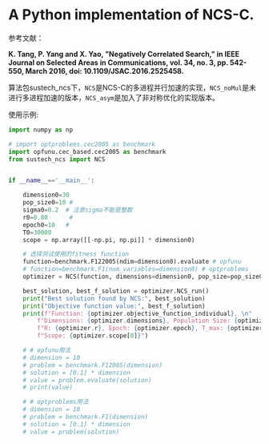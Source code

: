 # A Python implementation of NCS-C.



参考文献：

**K. Tang, P. Yang and X. Yao, "Negatively Correlated Search," in IEEE Journal on Selected Areas in Communications, vol. 34, no. 3, pp. 542-550, March 2016, doi: 10.1109/JSAC.2016.2525458.**



算法包sustech_ncs下，`NCS`是NCS-C的多进程并行加速的实现，`NCS_noMul`是未进行多进程加速的版本，`NCS_asym`是加入了非对称优化的实现版本。



使用示例:

```python
import numpy as np

# import optproblems.cec2005 as benchmark
import opfunu.cec_based.cec2005 as benchmark
from sustech_ncs import NCS


if __name__=='__main__':

    dimension0=30
    pop_size0=10 #
    sigma0=0.2  # 注意sigma不能是整数
    r0=0.80      #
    epoch0=10   #
    T0=30000
    scope = np.array([[-np.pi, np.pi]] * dimension0)

    # 选择测试使用的fitness function
    function=benchmark.F122005(ndim=dimension0).evaluate # opfunu
    # function=benchmark.F1(num_variables=dimension0) # optproblems
    optimizer = NCS(function, dimensions=dimension0, pop_size=pop_size0, sigma=np.full(pop_size0, sigma0), r=r0, epoch=epoch0, T_max=T0 ,scope=scope)

    best_solution, best_f_solution = optimizer.NCS_run()
    print("Best solution found by NCS:", best_solution)
    print("Objective function value:", best_f_solution)
    print(f"Function: {optimizer.objective_function_individual}, \n"
        f"Dimensions: {optimizer.dimensions}, Population Size: {optimizer.pop_size}, Sigma: {sigma0}, \n"
        f"R: {optimizer.r}, Epoch: {optimizer.epoch}, T_max: {optimizer.T_max}, "
        f"Scope: {optimizer.scope[0]}")

    # # opfunu用法
    # dimension = 10
    # problem = benchmark.F12005(dimension)
    # solution = [0.1] * dimension 
    # value = problem.evaluate(solution)
    # print(value)

    # # optproblems用法
    # dimension = 10
    # problem = benchmark.F1(dimension)
    # solution = [0.1] * dimension
    # value = problem(solution)
```



